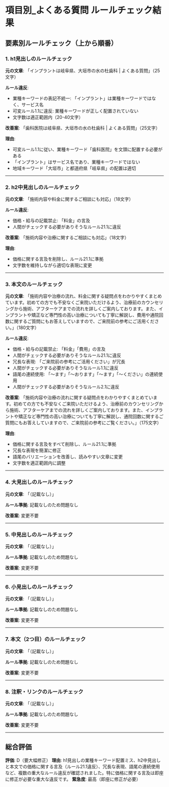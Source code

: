 # 項目別_よくある質問 ルールチェック結果

## 要素別ルールチェック（上から順番）

### 1. h1見出しのルールチェック

**元の文章**: 「インプラントは岐阜県、大垣市の水の杜歯科 | よくある質問」（25文字）

**ルール違反**:
- 業種キーワードの表記不統一: 「インプラント」は業種キーワードではなく、サービス名
- 可変ルール1.1に違反: 業種キーワードが正しく配置されていない
- 文字数は適正範囲内（20-40文字）

**改善案**: 「歯科医院は岐阜県、大垣市の水の杜歯科 | よくある質問」（25文字）

**理由**: 
- 可変ルール1.1に従い、業種キーワード「歯科医院」を文頭に配置する必要がある
- 「インプラント」はサービス名であり、業種キーワードではない
- 地域キーワード「大垣市」と都道府県「岐阜県」の配置は適切

---

### 2. h2中見出しのルールチェック

**元の文章**: 「施術内容や料金に関するご相談にも対応」（18文字）

**ルール違反**:
- 価格・給与の記載禁止: 「料金」の言及
- 人間がチェックする必要がありそうなルール21.1に違反

**改善案**: 「施術内容や治療に関するご相談にも対応」（18文字）

**理由**: 
- 価格に関する言及を削除し、ルール21.1に準拠
- 文字数を維持しながら適切な表現に変更

---

### 3. 本文のルールチェック

**元の文章**: 「施術内容や治療の流れ、料金に関する疑問点をわかりやすくまとめています。初めての方でも不安なくご来院いただけるよう、治療前のカウンセリングから施術、アフターケアまでの流れを詳しくご案内しております。また、インプラントや矯正など専門性の高い治療についても丁寧に解説し、費用や通院回数に関するご質問にもお答えしていますので、ご来院前の参考にご活用ください。」（180文字）

**ルール違反**:
- 価格・給与の記載禁止: 「料金」「費用」の言及
- 人間がチェックする必要がありそうなルール21.1に違反
- 冗長な表現: 「ご来院前の参考にご活用ください」が冗長
- 人間がチェックする必要がありそうなルール1.1に違反
- 語尾の連続使用: 「〜ます」「〜おります」「〜ます」「〜ください」の連続使用
- 人間がチェックする必要がありそうなルール2.1に違反

**改善案**: 「施術内容や治療の流れに関する疑問点をわかりやすくまとめています。初めての方でも不安なくご来院いただけるよう、治療前のカウンセリングから施術、アフターケアまでの流れを詳しくご案内しております。また、インプラントや矯正など専門性の高い治療についても丁寧に解説し、通院回数に関するご質問にもお答えしていますので、ご来院前の参考にご覧ください。」（175文字）

**理由**: 
- 価格に関する言及をすべて削除し、ルール21.1に準拠
- 冗長な表現を簡潔に修正
- 語尾のバリエーションを改善し、読みやすい文章に変更
- 文字数を適正範囲内に調整

---

### 4. 大見出しのルールチェック

**元の文章**: 「（記載なし）」

**ルール準拠**: 記載なしのため問題なし

**改善案**: 変更不要

---

### 5. 中見出しのルールチェック

**元の文章**: 「（記載なし）」

**ルール準拠**: 記載なしのため問題なし

**改善案**: 変更不要

---

### 6. 小見出しのルールチェック

**元の文章**: 「（記載なし）」

**ルール準拠**: 記載なしのため問題なし

**改善案**: 変更不要

---

### 7. 本文（2つ目）のルールチェック

**元の文章**: 「（記載なし）」

**ルール準拠**: 記載なしのため問題なし

**改善案**: 変更不要

---

### 8. 注釈・リンクのルールチェック

**元の文章**: 「（記載なし）」

**ルール準拠**: 記載なしのため問題なし

**改善案**: 変更不要

---

## 総合評価

**評価**: D（要大幅修正）
**理由**: h1見出しの業種キーワード配置ミス、h2中見出しと本文での価格に関する言及（ルール21.1違反）、冗長な表現、語尾の連続使用など、複数の重大なルール違反が確認されました。特に価格に関する言及は即座に修正が必要な重大な違反です。
**緊急度**: 最高（即座に修正が必要）
